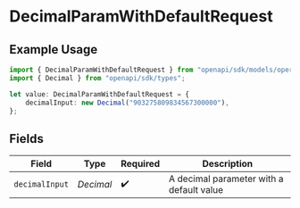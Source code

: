 # DecimalParamWithDefaultRequest

## Example Usage

```typescript
import { DecimalParamWithDefaultRequest } from "openapi/sdk/models/operations";
import { Decimal } from "openapi/sdk/types";

let value: DecimalParamWithDefaultRequest = {
    decimalInput: new Decimal("903275809834567300000"),
};
```

## Fields

| Field                                    | Type                                     | Required                                 | Description                              |
| ---------------------------------------- | ---------------------------------------- | ---------------------------------------- | ---------------------------------------- |
| `decimalInput`                           | *Decimal*                                | :heavy_check_mark:                       | A decimal parameter with a default value |